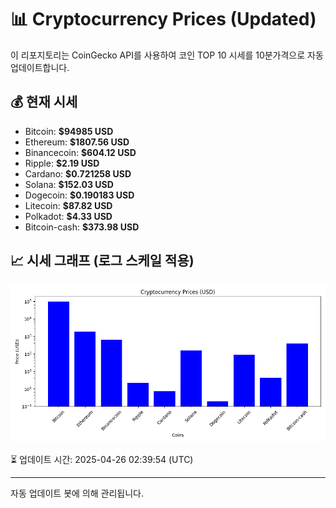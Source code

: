 
# 📊 Cryptocurrency Prices (Updated)

이 리포지토리는 CoinGecko API를 사용하여 코인 TOP 10 시세를 10분가격으로 자동 업데이트합니다.

## 💰 현재 시세
- Bitcoin: **$94985 USD**
- Ethereum: **$1807.56 USD**
- Binancecoin: **$604.12 USD**
- Ripple: **$2.19 USD**
- Cardano: **$0.721258 USD**
- Solana: **$152.03 USD**
- Dogecoin: **$0.190183 USD**
- Litecoin: **$87.82 USD**
- Polkadot: **$4.33 USD**
- Bitcoin-cash: **$373.98 USD**

## 📈 시세 그래프 (로그 스케일 적용)
![Crypto Prices](crypto_prices.png)

⏳ 업데이트 시간: 2025-04-26 02:39:54 (UTC)

---
자동 업데이트 봇에 의해 관리됩니다.
